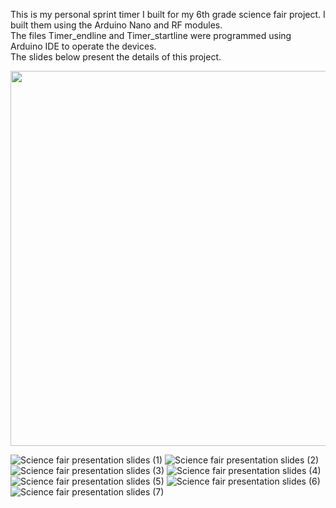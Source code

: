 This is my personal sprint timer I built for my 6th grade science fair project. I built them using the Arduino Nano and RF modules. <br>
The files Timer_endline and Timer_startline were programmed using Arduino IDE to operate the devices. <br> 
The slides below present the details of this project.

<p align="center">
<img src="https://github.com/user-attachments/assets/48012ef9-bbd6-4201-b8cc-82c30d28655b" width=600>
</p>

![Science fair presentation slides (1)](https://github.com/user-attachments/assets/328ff4b3-2354-4fdc-9e22-ad62bbde276e)
![Science fair presentation slides (2)](https://github.com/user-attachments/assets/40961050-9a59-4f9d-a515-80f52d783009)
![Science fair presentation slides (3)](https://github.com/user-attachments/assets/6bb4cfbe-a12e-4e65-b5e3-2bf3ded7f135)
![Science fair presentation slides (4)](https://github.com/user-attachments/assets/b1bf4ce2-012c-4886-99a7-1e44cf9fdda7)
![Science fair presentation slides (5)](https://github.com/user-attachments/assets/babcda32-a1f5-48f1-8a2f-061e4a25930a)
![Science fair presentation slides (6)](https://github.com/user-attachments/assets/88f86e34-3a24-40dc-bd5b-12b73130c78c)
![Science fair presentation slides (7)](https://github.com/user-attachments/assets/8b70afe7-f8fc-44ee-a589-e1289a5f1710)
